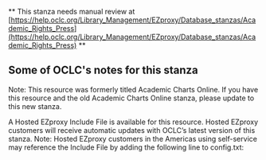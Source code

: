 ** This stanza needs manual review at [https://help.oclc.org/Library_Management/EZproxy/Database_stanzas/Academic_Rights_Press](https://help.oclc.org/Library_Management/EZproxy/Database_stanzas/Academic_Rights_Press) **

## Some of OCLC's notes for this stanza

Note: This resource was formerly titled Academic Charts Online. If you have this resource and the old Academic Charts Online stanza, please update to this new stanza.

A Hosted EZproxy Include File is available for this resource. Hosted EZproxy customers will receive automatic updates with OCLC&rsquo;s latest version of this stanza. Note: Hosted EZproxy customers in the Americas using self-service may reference the Include File by adding the following line to config.txt:

&nbsp;
